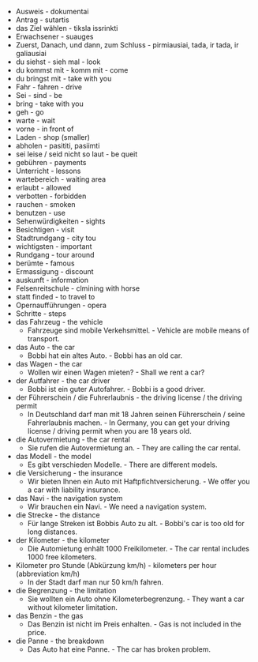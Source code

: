 
- Ausweis - dokumentai
- Antrag - sutartis
- das Ziel wählen - tiksla issrinkti
- Erwachsener - suauges
- Zuerst, Danach, und dann, zum Schluss  - pirmiausiai, tada, ir tada, ir galiausiai
- du siehst - sieh mal - look
- du kommst mit - komm mit - come
- du bringst mit - take with you
- Fahr - fahren - drive
- Sei - sind - be
- bring - take with you
- geh - go
- warte - wait
- vorne - in front of
- Laden - shop (smaller)
- abholen - pasititi, pasiimti
- sei leise / seid nicht so laut - be queit
- gebühren - payments
- Unterricht - lessons
- wartebereich - waiting area
- erlaubt - allowed
- verbotten - forbidden
- rauchen - smoken
- benutzen - use
- Sehenwürdigkeiten - sights
- Besichtigen - visit
- Stadtrundgang - city tou
- wichtigsten - important
- Rundgang - tour around
- berümte - famous
- Ermassigung - discount
- auskunft - information
- Felsenreitschule - clmining with horse
- statt finded - to travel to
- Opernaufführungen - opera
- Schritte - steps 
- das Fahrzeug - the vehicle
    -  Fahrzeuge sind mobile Verkehsmittel. - Vehicle are mobile means of transport.
-  das Auto - the car
    -  Bobbi hat ein altes Auto. - Bobbi has an old car.
-  das Wagen - the car
    -  Wollen wir einen Wagen mieten? - Shall we rent a car?
-  der Autfahrer - the car driver
    -  Bobbi ist ein guter Autofahrer. - Bobbi is a good driver.
-  der Führerschein / die Fuhrerlaubnis - the driving license / the driving permit
    -  In Deutschland darf man mit 18 Jahren seinen Führerschein / seine Fahrerlaubnis machen. - In Germany, you can get your driving license / driving permit when you are 18 years old.
-  die Autovermietung - the car rental
    -  Sie rufen die Autovermietung an. - They are calling the car rental.
-  das Modell - the model
    -  Es gibt verschieden Modelle. - There are different models.
-  die Versicherung - the insurance
    -  Wir bieten Ihnen ein Auto mit Haftpfichtversicherung. - We offer you a car with liability insurance.
-  das Navi - the navigation system
    -  Wir brauchen ein Navi. - We need a navigation system.
-  die Strecke - the distance
    -  Für lange Streken ist Bobbis Auto zu alt. - Bobbi's car is too old for long distances.
-  der Kilometer - the kilometer
    -  Die Automietung enhält 1000 Freikilometer. - The car rental includes 1000 free kilometers.
-  Kilometer pro Stunde (Abkürzung km/h) - kilometers per hour (abbreviation km/h)
    -  In der Stadt darf man nur 50 km/h fahren.
-  die Begrenzung - the limitation
    -  Sie wollten ein Auto ohne Kilometerbegrenzung. - They want a car without kilometer limitation.
-  das Benzin - the gas
    -  Das Benzin ist nicht im Preis enhalten. - Gas is not included in the price.
-  die Panne - the breakdown
    -  Das Auto hat eine Panne. - The car has broken problem.
